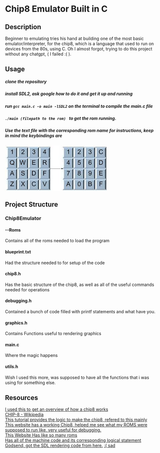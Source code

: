 # Chip8 Emulator Built in C

## Description

Beginner to emulating tries his hand at building one of the most basic emulator/interpreter, for the chip8, which is a language that used to run on devices from the 80s, using C. Oh I almost forgot, trying to do this project without any chatgpt,  ( I failed :( ).

## Usage

##### clone the repository
##### install SDL2, ask google how to do it and get it up and running
##### run `gcc main.c -o main -lSDL2` on the terminal to compile the main.c file
##### `./main (filepath to the rom) ` to get the rom running.
##### Use the text file with the corresponding rom name for instructions, keep in mind the keybindings are 

![Sample Image](keypad.jpeg)

## Project Structure

### Chip8Emulator 
#### --Roms
Contains all of the roms needed to load the program
#### blueprint.txt
Had the structure needed to for setup of the code
#### chip8.h
Has the basic structure of the chip8, as well as all of the useful commands needed for operations
#### debugging.h
Contained a bunch of code filled with printf statements and what have you.
#### graphics.h
Contains Functions useful to rendering graphics
#### main.c
Where the magic happens
#### utils.h
Wish I used this more, was supposed to have all the functions that i was using for something else.

## Resources

[I used this to get an overview of how a chip8 works](http://johnearnest.github.io/Octo/docs/chip8ref.pdf)\
[CHIP-8 - Wikipedia](https://en.wikipedia.org/wiki/CHIP-8)\
[This tutorial provides the logic to make the chip8, refered to this mainly](https://multigesture.net/articles/how-to-write-an-emulator-chip-8-interpreter/)\
[This website has a working Chip8, helped me see what my ROMS were supposed to run like, very useful for debugging.](https://chipo.ber.gp/)\
[This Website Has like so many roms](https://github.com/kripod/chip8-roms/tree/master)\
[Has all of the machine code and its corresponding logical statement](http://johnearnest.github.io/Octo/docs/chip8ref.pdf)\
[Godsend, got the SDL rendering code from here.](https://github.com/guyus15)
[:( sad](https://chatgpt.com)
